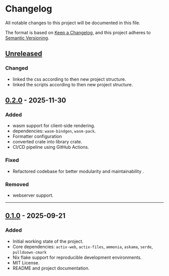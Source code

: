 # Changelog

All notable changes to this project will be documented in this file.

The format is based on [Keep a Changelog](https://keepachangelog.com/en/1.1.0/),
and this project adheres to [Semantic Versioning](https://semver.org/spec/v2.0.0.html).

## [Unreleased]

### Changed

- linked the css according to then new project structure.
- linked the scripts according to then new project structure.

## [0.2.0] - 2025-11-30

### Added

- wasm support for client-side rendering.
- dependencies: `wasm-bindgen`, `wasm-pack`.
- Formatter configuration
- converted crate into library crate.
- CI/CD pipeline using GitHub Actions.

### Fixed

- Refactored codebase for better modularity and maintainability .

### Removed

- webserver support.

---

## [0.1.0] - 2025-09-21

### Added

- Initial working state of the project.
- Core dependencies: `actix-web`, `actix-files`, `ammonia`, `askama`, `serde`, `pulldoown-cmark`
- Nix flake support for reproducible development environments.
- MIT License.
- README and project documentation.

[Unreleased]: https://github.com/santoshxshrestha/mdecho/compare/v0.2.0...HEAD
[0.2.0]: https://github.com/santoshxshrestha/mdecho/releases/tag/v0.2.0
[0.1.0]: https://github.com/santoshxshrestha/mdecho/releases/tag/v0.1.0

